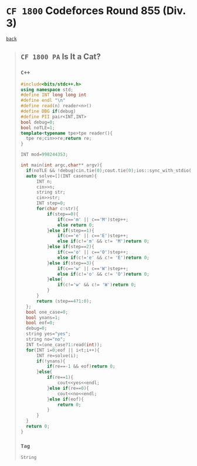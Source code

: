 <link id="style_css" rel="stylesheet" type="text/css" href="/OJ_ans/style.css">

# `CF 1800` Codeforces Round 855 (Div. 3)

[`back`](../)

> ## `CF 1800 PA` Is It a Cat?
>
> ### `C++`
>
> ```c++
> #include<bits/stdc++.h>
> using namespace std;
> #define INT long long int
> #define endl "\n"
> #define read(n) reader<n>()
> #define DBG if(debug)
> #define PII pair<INT,INT>
> bool debug=0;
> bool noTLE=1;
> template<typename tpe>tpe reader(){
> 	tpe re;cin>>re;return re;
> }
>
> INT mod=998244353;
>
> int main(int argc,char** argv){
> 	if(noTLE && !debug)cin.tie(0);cout.tie(0);ios::sync_with_stdio(0);
> 	auto solve=[](INT casenum){
> 		INT n;
> 		cin>>n;
> 		string str;
> 		cin>>str;
> 		INT step=0;
> 		for(char c:str){
> 			if(step==0){
> 				if(c=='m' || c=='M')step++;
> 				else return 0;
> 			}else if(step==1){
> 				if(c=='e' || c=='E')step++;
> 				else if(c!='m' && c!= 'M')return 0;
> 			}else if(step==2){
> 				if(c=='o' || c=='O')step++;
> 				else if(c!='e' && c!= 'E')return 0;
> 			}else if(step==3){
> 				if(c=='w' || c=='W')step++;
> 				else if(c!='o' && c!= 'O')return 0;
> 			}else{
> 				if(c!='w' && c!= 'W')return 0;
> 			}
> 		}
> 		return (step==4?1:0);
> 	};
> 	bool one_case=0;
> 	bool ynans=1;
> 	bool eof=0;
> 	debug=0;
> 	string yes="yes";
> 	string no="no";
> 	INT t=(one_case?1:read(int));
> 	for(INT i=0;eof || i<t;i++){
> 		INT re=solve(i);
> 		if(!ynans){
> 			if(re==-1 && eof)return 0;
> 		}else{
> 			if(re==1){
> 				cout<<yes<<endl;
> 			}else if(re==0){
> 				cout<<no<<endl;
> 			}else if(eof){
> 				return 0;
> 			}
> 		}
> 	}
> 	return 0;
> }
> ```
>
> ### `Tag`
>
> ```txt
> String
> ```
